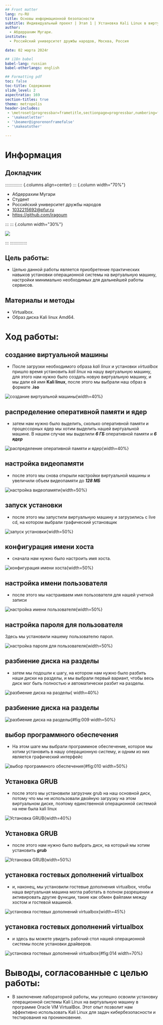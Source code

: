 ```yaml
---
## Front matter
lang: ru-RU
title: Основы информационной безопасности 
subtitle: Индивидуальный проект | Этап 1 | Установка Kali Linux в виртуальную машину
author:
  - Абдеррахим Мугари.
institute:
  - Российский университет дружбы народов, Москва, Россия
  
date: 02 марта 2024г

## i18n babel
babel-lang: russian
babel-otherlangs: english

## Formatting pdf
toc: false
toc-title: Содержание
slide_level: 2
aspectratio: 169
section-titles: true
theme: metropolis
header-includes:
 - \metroset{progressbar=frametitle,sectionpage=progressbar,numbering=fraction}
 - '\makeatletter'
 - '\beamer@ignorenonframefalse'
 - '\makeatother'
 
---
```


# Информация

## Докладчик

:::::::::::::: {.columns align=center}
::: {.column width="70%"}

  * Абдеррахим Мугари
  * Студент
  * Российский университет дружбы народов
  * [1032215692@pfur.ru](mailto:1032215692@pfur.ru)
  * <https://github.com/iragoum>

:::
::: {.column width="30%"}

![](./image/mougari.jpg)

:::
::::::::::::::


## Цель работы:

- Целью данной работы является приобретение практических навыков установки операционной системы на виртуальную машину, настройки минимально необходимых для дальнейшей работы сервисов.

## Материалы и методы

- Virtualbox.
- Образ диска Kali linux Amd64.

# Ход работы: 

## создание виртуальной машины

- После загрузки необходимого образа *kali linux* и установки *virtualbox* пришло время установить *kali linux* на нашу виртуальную машину, для этого нам нужно было создать новую виртуальную машину, и мы дали ей имя **Kali linux**, после этого мы выбрали наш образ в формате **.iso**

![создание виртуальной машины](image/1.png){width=40%}

## распределение оперативной памяти и ядер

- затем нам нужно было выделить, сколько оперативной памяти и процессорных ядер мы хотим выделить нашей виртуальной машине. В нашем случае мы выделили ***6 ГБ*** оперативной памяти и ***6 ядер***

![распределение оперативной памяти и ядер](image/2.png){width=40%}

## настройка видеопамяти

- после этого мы снова открыли настройки виртуальной машины и увеличили объем видеопамяти до ***128 МБ***

![настройка видеопамяти](image/3.png){width=50%}

## запуск установки

- после этого мы запустили виртуальную машину и загрузились с live cd, на котором выбрали графический установщик

![запуск установки](image/4.png){width=50%}

## конфигурация имени хоста

- сначала нам нужно было настроить имя хоста.

![конфигурация имени хоста](image/5.png){width=50%}

## настройка имени пользователя

- после этого мы настраиваем имя пользователя для нашей учетной записи

![настройка имени пользователя](image/6.png){width=50%}

## настройка пароля для пользователя

Здесь мы установили нашему пользователю парол.

![настройка пароля для пользователя](image/7.png){width=50%}

## разбиение диска на разделы

- затем мы подошли к шагу, на котором нам нужно было разбить наши диски на разделы, и мы выбрали первый вариант, чтобы весь диск мог быть полностью и автоматически разбит на разделы.

![разбиение диска на разделы](image/8.png){ width=40%}

## разбиение диска на разделы

![разбиение диска на разделы](image/9.png){#fig:009 width=50%}

## выбор программного обеспечения

- На этом шаге мы выбрали программное обеспечение, которое мы хотим установить в нашу операционную систему, и одним из них является графический интерфейс

![выбор программного обеспечения](image/10.png){#fig:010 width=50%}

## Установка GRUB

- после этого мы установили загрузчик grub на наш основной диск, потому что мы не использовали двойную загрузку на этом виртуальном диске, поэтому единственной операционной системой на нем была kali linux

![Установка GRUB](image/11.png){width=40%}

## Установка GRUB

- после этого нам нужно было выбрать диск, на который мы хотим установить ***grub***

![Установка GRUB](image/12.png){width=50%}

## установка гостевых дополнений virtualbox

- и, наконец, мы установили гостевые дополнения virtualbox, чтобы наша виртуальная машина могла работать в полном разрешении и активировать другие функции, такие как обмен файлами между хостом и гостевой машиной.

![установка гостевых дополнений virtualbox](image/13.png){width=45%}

## установка гостевых дополнений virtualbox

- и здесь вы можете увидеть рабочий стол нашей операционной системы после установки драйверов.

![установка гостевых дополнений virtualbox](image/14.png){#fig:014 width=70%}


# Выводы, согласованные с целью работы:

- В заключение лабораторной работы, мы успешно освоили установку операционной системы Kali Linux на виртуальную машину в программе Oracle VM VirtualBox. Этот опыт позволит нам эффективно использовать Kali Linux для задач кибербезопасности и тестирования на проникновение.
